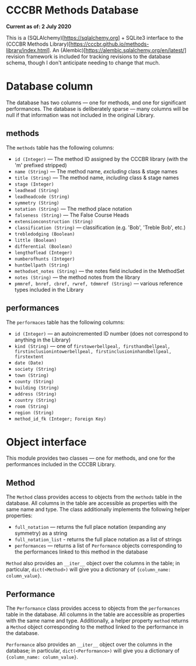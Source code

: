 # CCCBR Methods Database

**Current as of: 2 July 2020**

This is a (SQLAlchemy)[https://sqlalchemy.org] + SQLite3 interface to the (CCCBR Methods Library)[https://cccbr.github.io/methods-library/index.html]. An (Alembic)[https://alembic.sqlalchemy.org/en/latest/] revision framework is included for tracking revisions to the database schema, though I don't anticipate needing to change that much.

# Database column

The database has two columns — one for methods, and one for significant performances. The database is deliberately sparse — many columns will be null if that information was not included in the original Library.

## methods

The `methods` table has the following columns:
- `id (Integer)` — The method ID assigned by the CCCBR library (with the 'm' prefixed stripped)
- `name (String)` — The method name, _excluding_ class & stage names
- `title (String)` — The method name, _including_ class & stage names
- `stage (Integer)`
- `leadhead (String)`
- `leadheadcode (String)`
- `symmetry (String)`
- `notation (String)` — The method place notation
- `falseness (String)` — The False Course Heads
- `extensionconstruction (String)`
- `classification (String)` — classification (e.g. 'Bob', 'Treble Bob', etc.)
- `trebledodging (Boolean)`
- `little (Boolean)`
- `differential (Boolean)`
- `lengthoflead (Integer)`
- `numberofhunts (Integer)`
- `huntbellpath (String)`
- `methodset_notes (String)` — the notes field included in the MethodSet
- `notes (String)` — the method notes from the library
- `pmmref, bnref, cbref, rwref, tdmmref (String)` — various reference types included in the Library

## performances

The `performaces` table has the following columns:
- `id (Integer)` — an autoincremented ID number (does not correspond to anything in the Library)
- `kind (String)` — one of `firstowerbellpeal, firsthandbellpeal, firstinclusionintowerbellpeal, firstinclusioninhandbellpeal, firstextent`
- `date (Date)`
- `society (String)`
- `town (String)`
- `county (String)`
- `building (String)`
- `address (String)`
- `country (String)`
- `room (String)`
- `region (String)`
- `method_id_fk (Integer; Foreign Key)`

# Object interface

This module provides two classes — one for methods, and one for the performances included in the CCCBR Library.

## Method

The `Method` class provides access to objects from the `methods` table in the database. All columns in the table are accessible as properties with the same name and type. The class additionally implements the following helper properties:

- `full_notation` — returns the full place notation (expanding any symmetry) as a string
- `full_notation_list` - returns the full place notation as a list of strings
- `performances` — returns a list of `Performance` objects corresponding to the performances linked to this method in the database

`Method` also provides an `__iter__` object over the columns in the table; in particular, `dict(<Method>)` will give you a dictionary of `{column_name: column_value}`.

## Performance

The `Performance` class provides access to objects from the `performances` table in the database. All columns in the table are accessible as properties with the same name and type. Additionally, a helper property `method` returns a `Method` object corresponding to the method linked to the performance in the database.

`Performance` also provides an `__iter__` object over the columns in the database; in particular, `dict(<Performance>)` will give you a dictionary of `{column_name: column_value}`.
